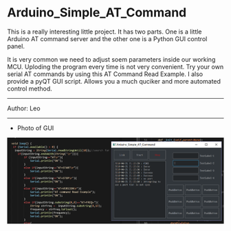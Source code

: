 Arduino_Simple_AT_Command
===========================
This is a really interesting little project. It has two parts. One is a little Arduino AT command server and the other one is a Python GUI control panel.

It is very common we need to adjust soem parameters inside our working MCU. Uploding the program every time is not very convenient. Try your own serial AT commands by using this AT Command Read Example. I also provide a pyQT GUI script. Allows you a much quciker and more automated control method.

****
Author: Leo
****

- Photo of GUI 
<img src="/image/test.png" width="700px" />